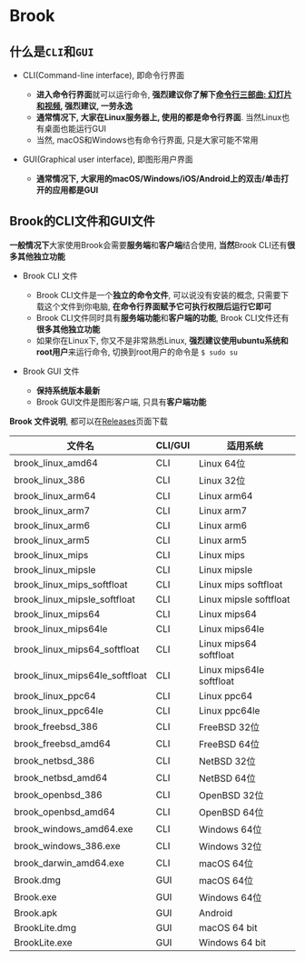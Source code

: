 # Brook

## 什么是`CLI`和`GUI`

- CLI(Command-line interface), 即命令行界面

    - **进入命令行界面**就可以运行命令, **强烈建议你了解下[命令行三部曲: 幻灯片和视频](https://talks.txthinking.com/), 强烈建议, 一劳永逸**
    - **通常情况下, 大家在Linux服务器上, 使用的都是命令行界面**. 当然Linux也有桌面也能运行GUI
    - 当然, macOS和Windows也有命令行界面, 只是大家可能不常用

- GUI(Graphical user interface), 即图形用户界面

    - **通常情况下, 大家用的macOS/Windows/iOS/Android上的双击/单击打开的应用都是GUI**

## Brook的CLI文件和GUI文件

**一般情况下**大家使用Brook会需要**服务端**和**客户端**结合使用, **当然**Brook CLI还有**很多其他独立功能**

- Brook CLI 文件

    - Brook CLI文件是一个**独立的命令文件**, 可以说没有安装的概念, 只需要下载这个文件到你电脑, **在命令行界面赋予它可执行权限后运行它即可**
    - Brook CLI文件同时具有**服务端功能**和**客户端的功能**, Brook CLI文件还有**很多其他独立功能**
    - 如果你在Linux下, 你又不是非常熟悉Linux, **强烈建议使用ubuntu系统和root用户**来运行命令, 切换到root用户的命令是 `$ sudo su`

- Brook GUI 文件

    - **保持系统版本最新**
    - Brook GUI文件是图形客户端, 只具有**客户端功能**

**Brook 文件说明**, 都可以在[Releases](https://github.com/txthinking/brook/releases/tag/v20210214)页面下载

| 文件名 | CLI/GUI | 适用系统 |
| --- | --- | --- |
| brook_linux_amd64 | CLI| Linux 64位 |
| brook_linux_386 | CLI| Linux 32位 |
| brook_linux_arm64 | CLI| Linux arm64 |
| brook_linux_arm7 | CLI| Linux arm7 |
| brook_linux_arm6 | CLI| Linux arm6 |
| brook_linux_arm5 | CLI| Linux arm5 |
| brook_linux_mips | CLI| Linux mips |
| brook_linux_mipsle | CLI| Linux mipsle |
| brook_linux_mips_softfloat | CLI| Linux mips softfloat |
| brook_linux_mipsle_softfloat | CLI| Linux mipsle softfloat |
| brook_linux_mips64 | CLI| Linux mips64 |
| brook_linux_mips64le | CLI| Linux mips64le |
| brook_linux_mips64_softfloat | CLI| Linux mips64 softfloat |
| brook_linux_mips64le_softfloat | CLI| Linux mips64le softfloat |
| brook_linux_ppc64 | CLI| Linux ppc64 |
| brook_linux_ppc64le | CLI| Linux ppc64le |
| brook_freebsd_386 | CLI| FreeBSD 32位 |
| brook_freebsd_amd64| CLI| FreeBSD 64位 |
| brook_netbsd_386 | CLI| NetBSD 32位 |
| brook_netbsd_amd64 | CLI| NetBSD 64位 |
| brook_openbsd_386 | CLI| OpenBSD 32位 |
| brook_openbsd_amd64| CLI| OpenBSD 64位 |
| brook_windows_amd64.exe| CLI| Windows 64位 |
| brook_windows_386.exe| CLI| Windows 32位 |
| brook_darwin_amd64.exe| CLI| macOS 64位 |
| Brook.dmg | GUI| macOS 64位 |
| Brook.exe | GUI| Windows 64位 |
| Brook.apk | GUI| Android |
| BrookLite.dmg | GUI| macOS 64 bit |
| BrookLite.exe | GUI| Windows 64 bit |
